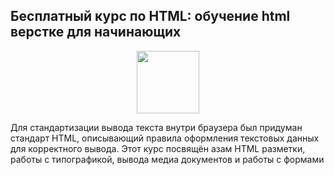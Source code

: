 ## Бесплатный курс по HTML: обучение html верстке для начинающих

<div id="header" align="center">
  <img src="https://cdn-icons-png.flaticon.com/512/732/732212.png" width="100"/>
</div>

Для стандартизации вывода текста внутри браузера был придуман стандарт HTML, описывающий правила оформления текстовых данных для корректного вывода. Этот курс посвящён азам HTML разметки, работы с типографикой, вывода медиа документов и работы с формами
